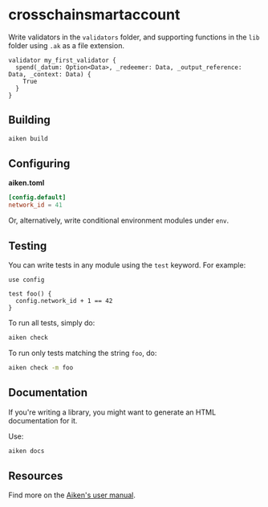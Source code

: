 # crosschainsmartaccount

Write validators in the `validators` folder, and supporting functions in the `lib` folder using `.ak` as a file extension.

```aiken
validator my_first_validator {
  spend(_datum: Option<Data>, _redeemer: Data, _output_reference: Data, _context: Data) {
    True
  }
}
```

## Building

```sh
aiken build
```

## Configuring

**aiken.toml**
```toml
[config.default]
network_id = 41
```

Or, alternatively, write conditional environment modules under `env`.

## Testing

You can write tests in any module using the `test` keyword. For example:

```aiken
use config

test foo() {
  config.network_id + 1 == 42
}
```

To run all tests, simply do:

```sh
aiken check
```

To run only tests matching the string `foo`, do:

```sh
aiken check -m foo
```

## Documentation

If you're writing a library, you might want to generate an HTML documentation for it.

Use:

```sh
aiken docs
```

## Resources

Find more on the [Aiken's user manual](https://aiken-lang.org).

